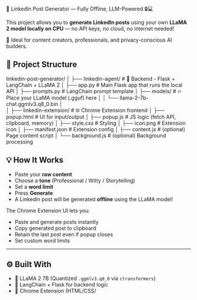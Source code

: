 🚀 LinkedIn Post Generator — Fully Offline, LLM-Powered 🔒💻

This project allows you to **generate LinkedIn posts** using your own **LLaMA 2 model locally on CPU** — no API keys, no cloud, no internet needed!

🧠 Ideal for content creators, professionals, and privacy-conscious AI builders.

## 📂 Project Structure


linkedin-post-generator/
│
├── linkedin-agent/                     # 🧠 Backend - Flask + LangChain + LLaMA 2
│   ├── app.py                          # Main Flask app that runs the local API
│   ├── prompts.py                      # LangChain prompt template
│   ├── models/                         # 🔥 Place your LLaMA model (.gguf) here
│   │   └── llama-2-7b-chat.ggmlv3.q8_0.bin
│   
│
├── linkedin-extension/                 # 🌐 Chrome Extension frontend
│   ├── popup.html                      # UI for input/output
│   ├── popup.js                        # JS logic (fetch API, clipboard, memory)
│   ├── style.css                       # Styling
│   ├── icon.png                        # Extension icon
│   ├── manifest.json                   # Extension config
│   ├── content.js                      # (optional) Page content script
│   └── background.js                   # (optional) Background processing


## 💡 How It Works

- Paste your **raw content**
- Choose a **tone** (Professional / Witty / Storytelling)
- Set a **word limit**
- Press **Generate**
- A LinkedIn post will be generated **offline** using the LLaMA model!

The Chrome Extension UI lets you:
- Paste and generate posts instantly
- Copy generated post to clipboard
- Retain the last post even if popup closes
- Set custom word limits

---

## ⚙️ Built With

- 🧠 LLaMA 2 7B (Quantized `.ggmlv3.q8_0` via `ctransformers`)
- 🔗 LangChain + Flask for backend logic
- 🧩 Chrome Extension (HTML/CSS/
